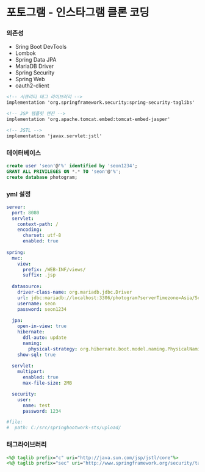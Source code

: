 # 포토그램 - 인스타그램 클론 코딩

### 의존성

- Sring Boot DevTools
- Lombok
- Spring Data JPA
- MariaDB Driver
- Spring Security
- Spring Web
- oauth2-client

```xml
<!-- 시큐리티 태그 라이브러리 -->
implementation 'org.springframework.security:spring-security-taglibs'

<!-- JSP 템플릿 엔진 -->
implementation 'org.apache.tomcat.embed:tomcat-embed-jasper'

<!-- JSTL -->
implementation 'javax.servlet:jstl'
```

### 데이터베이스

```sql
create user 'seon'@'%' identified by 'seon1234';
GRANT ALL PRIVILEGES ON *.* TO 'seon'@'%';
create database photogram;
```

### yml 설정

```yml
server:
  port: 8080
  servlet:
    context-path: /
    encoding:
      charset: utf-8
      enabled: true
    
spring:
  mvc:
    view:
      prefix: /WEB-INF/views/
      suffix: .jsp
      
  datasource:
    driver-class-name: org.mariadb.jdbc.Driver
    url: jdbc:mariadb://localhost:3306/photogram?serverTimezone=Asia/Seoul&allowPublicKeyRetrieval=true&useSSL=false
    username: seon	
    password: seon1234
    
  jpa:
    open-in-view: true
    hibernate:
      ddl-auto: update
      naming:
        physical-strategy: org.hibernate.boot.model.naming.PhysicalNamingStrategyStandardImpl
    show-sql: true
      
  servlet:
    multipart:
      enabled: true
      max-file-size: 2MB

  security:
    user:
      name: test
      password: 1234   

#file:
#  path: C:/src/springbootwork-sts/upload/
```

### 태그라이브러리

```jsp
<%@ taglib prefix="c" uri="http://java.sun.com/jsp/jstl/core"%>
<%@ taglib prefix="sec" uri="http://www.springframework.org/security/tags"%>
```
